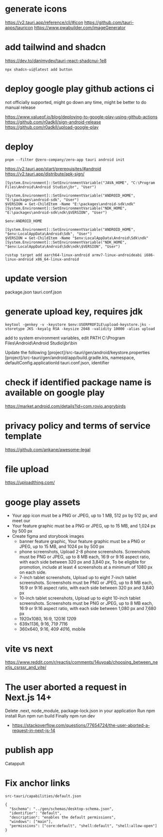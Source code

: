 # generate icons

https://v2.tauri.app/reference/cli/#icon
https://github.com/tauri-apps/tauricon
https://www.pwabuilder.com/imageGenerator

# add tailwind and shadcn

https://dev.to/danimydev/tauri-react-shadcnui-1e8

```
npx shadcn-ui@latest add button
```

# deploy google play github actions ci

not officially supported, might go down any time, might be better to do manual release

https://www.valueof.io/blog/deploying-to-google-play-using-github-actions
https://github.com/r0adkll/sign-android-release
https://github.com/r0adkll/upload-google-play

# deploy

```
pnpm --filter @zero-company/zero-app tauri android init
```

https://v2.tauri.app/start/prerequisites/#android
https://v2.tauri.app/distribute/apk-sign/

```
[System.Environment]::SetEnvironmentVariable("JAVA_HOME", "C:\Program Files\Android\Android Studio\jbr", "User")

[System.Environment]::SetEnvironmentVariable("ANDROID_HOME", "E:\packages\android-sdk", "User")
$VERSION = Get-ChildItem -Name "E:\packages\android-sdk\ndk"
[System.Environment]::SetEnvironmentVariable("NDK_HOME", "E:\packages\android-sdk\ndk\$VERSION", "User")

$env:ANDROID_HOME

[System.Environment]::SetEnvironmentVariable("ANDROID_HOME", "$env:LocalAppData\Android\Sdk", "User")
$VERSION = Get-ChildItem -Name "$env:LocalAppData\Android\Sdk\ndk"
[System.Environment]::SetEnvironmentVariable("NDK_HOME", "$env:LocalAppData\Android\Sdk\ndk\$VERSION", "User")

rustup target add aarch64-linux-android armv7-linux-androideabi i686-linux-android x86_64-linux-android
```

# update version

package.json
tauri.conf.json

# generate upload key, requires jdk

```
keytool -genkey -v -keystore $env:USERPROFILE\upload-keystore.jks -storetype JKS -keyalg RSA -keysize 2048 -validity 10000 -alias upload
```

add to system environment variables, edit PATH
C:\Program Files\Android\Android Studio\jbr\bin

Update the following
[project]/src-tauri/gen/android/keystore.properties
[project]/src-tauri/gen/android/app/build.gradle.kts, namespace, defaultConfig.applicationId
tauri.conf.json, identifier

# check if identified package name is available on google play

https://market.android.com/details?id=com.rovio.angrybirds

# privacy policy and terms of service template

https://github.com/ankane/awesome-legal

# file upload

https://uploadthing.com/

# googe play assets

- Your app icon must be a PNG or JPEG, up to 1 MB, 512 px by 512 px, and meet our
- Your feature graphic must be a PNG or JPEG, up to 15 MB, and 1,024 px by 500 px
- Create figma and storybook images
  - banner feature graphic, Your feature graphic must be a PNG or JPEG, up to 15 MB, and 1024 px by 500 px
  - phone screenshots, Upload 2-8 phone screenshots. Screenshots must be PNG or JPEG, up to 8 MB each, 16:9 or 9:16 aspect ratio, with each side between 320 px and 3,840 px, To be eligible for promotion, include at least 4 screenshots at a minimum of 1080 px on each side.
  - 7-inch tablet screenshots, Upload up to eight 7-inch tablet screenshots. Screenshots must be PNG or JPEG, up to 8 MB each, 16:9 or 9:16 aspect ratio, with each side between 320 px and 3,840 px
  - 10-inch tablet screenshots, Upload up to eight 10-inch tablet screenshots. Screenshots must be PNG or JPEG, up to 8 MB each, 16:9 or 9:16 aspect ratio, with each side between 1,080 px and 7,680 px
  - 1920x1080, 16:9, 120*16 120*9
  - 639x1136, 9:16, 71*9 71*16
  - 360x640, 9:16, 40*9 40*16, mobile

# vite vs next

https://www.reddit.com/r/reactjs/comments/14uyoab/choosing_between_nextjs_csrssr_and_vite/

# The user aborted a request in Next.js 14+

Delete .next, node_module, package-lock.json in your application
Run npm install
Run npm run build
Finally npm run dev

- https://stackoverflow.com/questions/77654724/the-user-aborted-a-request-in-next-js-14

# publish app

Catappult

# Fix anchor links

`src-tauri/capabilities/default.json`

```
{
  "$schema": "../gen/schemas/desktop-schema.json",
  "identifier": "default",
  "description": "enables the default permissions",
  "windows": ["main"],
  "permissions": ["core:default", "shell:default", "shell:allow-open"]
}
```
